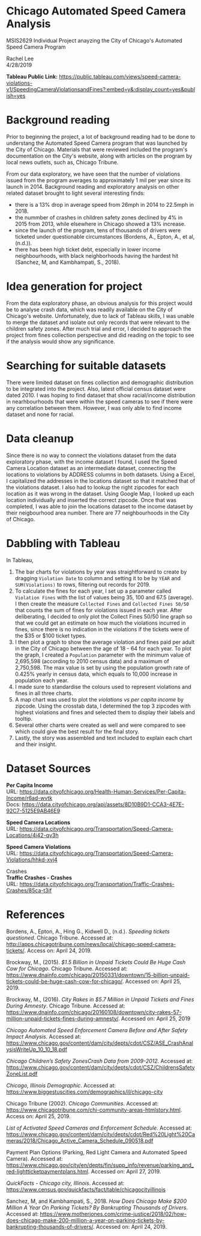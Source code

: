 # Chicago Automated Speed Camera Analysis
MSIS2629 Individual Project anayzing the City of Chicago's Automated Speed Camera Program
  
Rachel Lee  
4/28/2019  

**Tableau Public Link:** https://public.tableau.com/views/speed-camera-violations-v1/SpeedingCameraViolationsandFines?:embed=y&:display_count=yes&publish=yes

# Background reading
Prior to beginning the project, a lot of background reading had to be done to understang the Automated Speed Camera program that was launched by the City of Chicago. Materials that were reviewed included the program's documentation on the City's website, along with articles on the program by local news outlets, such as, Chicago Tribune.
  
From our data exploratory, we have seen that the number of violations issued from the program averages to approximately 1 mil per year since its launch in 2014. Background reading and exploratory analysis on other related dataset brought to light several interesting finds:  
 
 - there is a 13% drop in average speed from 26mph in 2014 to 22.5mph in 2018. 
 - the nummber of crashes in children safety zones declined by 4% in 2015 from 2013, while elsewhere in Chicago showed a 13% increase.
 - since the launch of the program, tens of thousands of drivers were ticketed under questionable circumstances (Bordens, A., Epton, A., et al, (n.d.)).
 - there has been high ticket debt, especially in lower income neighbourhoods, with black neighborhoods having the hardest hit (Sanchez, M, and Kambhampati, S., 2018).

# Idea generation for project
From the data exploratory phase, an obvious analysis for this project would be to analyse crash data, which was readily available on the City of Chicago's website. Unfortunately, due to lack of Tableau skills, I was unable to merge the dataset and isolate out only records that were relevant to the children safety zones. After much trial and error, I decided to approach the project from fines collection perspective and did reading on the topic to see if the analysis would show any significance.

# Searching for suitable datasets
There were limited dataset on fines collection and demographic distribution to be integrated into the project. Also, latest official census dataset were dated 2010. I was hoping to find dataset that show racial/income distribution in nearhbourhoods that were within the speed cameras to see if there were any correlation between them. However, I was only able to find income dataset and none for racial.

# Data cleanup
Since there is no way to connect the violations dataset from the data exploratory phase, with the income dataset I found, I used the Speed Camera Location dataset as an intermediate dataset, connecting the locations to violations by ADDRESS columns in both datasets. Using a Excel, I capitalized the addresses in the locations dataset so that it matched that of the violations dataset. I also had to lookup the right zipcodes for each location as it was wrong in the dataset. Using Google Map, I looked up each location individually and inserted the correct zipcode. Once that was completed, I was able to join the locations dataset to the income dataset by their neigbourhood area number. There are 77 neighbourhoods in the City of Chicago. 

# Dabbling with Tableau
In Tableau, 
1. The bar charts for violations by year was straightforward to create by dragging `Violation Date` to column and setting it to be by `YEAR` and `SUM(Violations)` to rows, filtering out records for 2019.
2. To calculate the fines for each year, I set up a parameter called `Violation Fines` with the list of values being 35, 100 and 67.5 (average). I then create the measure `Collected Fines` and `Collected Fines 50/50` that counts the sum of fines for violations issued in each year. After deliberating, I decided to only plot the Collect Fines 50/50 line graph so that we could get an estimate on how much the violations incurred in fines, since there is no indication in the violations if the tickets were of the $35 or $100 ticket types.
3. I then plot a graph to show the average violation and fines paid per adult in the City of Chicago between the age of 18 - 64 for each year. To plot the graph, I created a `Population` parameter with the minimum value of 2,695,598 (according to 2010 census data) and a maximum of 2,750,598. The max value is set by using the population growth rate of 0.425% yearly in census data, which equals to 10,000 increase in population each year.
4. I made sure to standardise the colours used to represent violations and fines in all three charts.
5. A map chart was used to plot the _violations vs per capita income_ by zipcode. Using the crosstab data, I determined the top 3 zipcodes with highest violations and fines and selected them to display their labels and tooltip.
6. Several other charts were created as well and were compared to see which could give the best result for the final story.
7. Lastly, the story was assembled and text included to explain each chart and their insight.


# Dataset Sources
**Per Capita Income**  
URL: https://data.cityofchicago.org/Health-Human-Services/Per-Capita-Income/r6ad-wvtk  
Docs: https://data.cityofchicago.org/api/assets/8D10B9D1-CCA3-4E7E-92C7-5125E9AB46E9  

**Speed Camera Locations**   
URL: https://data.cityofchicago.org/Transportation/Speed-Camera-Locations/4i42-qv3h
  
**Speed Camera Violations**  
URL: https://data.cityofchicago.org/Transportation/Speed-Camera-Violations/hhkd-xvj4
  
Crashes  
**Traffic Crashes - Crashes**  
URL: https://data.cityofchicago.org/Transportation/Traffic-Crashes-Crashes/85ca-t3if


# References
Bordens, A., Epton, A., Hing G., Kidwell D., (n.d.). _Speeding tickets questioned_. Chicago Tribune. Accessed at: http://apps.chicagotribune.com/news/local/chicago-speed-camera-tickets/. Access on: April 24, 2019.
  
Brockway, M., (2015). _$1.5 Billion in Unpaid Tickets Could Be Huge Cash Cow for Chicago_. Chicago Tribune. Accessed at: https://www.dnainfo.com/chicago/20150331/downtown/15-billion-unpaid-tickets-could-be-huge-cash-cow-for-chicago/. Accessed on: April 25, 2019.
  
Brockway, M., (2016). _City Rakes in $5.7 Million in Unpaid Tickets and Fines During Amnesty_. Chicago Tribune. Accessed at: https://www.dnainfo.com/chicago/20160108/downtown/city-rakes-57-million-unpaid-tickets-fines-during-amnesty/. Accessed on: April 25, 2019
  
_Chicago Automated Speed Enforcement Camera Before and After Safety Impact Analysis_. Accessed at: https://www.chicago.gov/content/dam/city/depts/cdot/CSZ/ASE_CrashAnalysisWriteUp_10_10_18.pdf
  
_Chicago Children’s Safety ZonesCrash Data from 2009-2012_. Accessed at: https://www.chicago.gov/content/dam/city/depts/cdot/CSZ/ChildrensSafetyZoneList.pdf
  
_Chicago, Illinois Demographic_. Accessed at: https://www.biggestuscities.com/demographics/il/chicago-city
  
Chicago Tribune (2002). _Chicago Communities_. Accessed at: https://www.chicagotribune.com/chi-community-areas-htmlstory.html. Access on: April 25, 2019.
  
_List of Activated Speed Cameras and Enforcement Schedule_. Accessed at: https://www.chicago.gov/content/dam/city/depts/cdot/Red%20Light%20Cameras/2018/Chicago_Active_Camera_Schedule_090518.pdf
  
Payment Plan Options (Parking, Red Light Camera and Automated Speed Camera). Accessed at: https://www.chicago.gov/city/en/depts/fin/supp_info/revenue/parking_and_red-lightticketpaymentplans.html. Accessed on: April 27, 2019.
  
_QuickFacts - Chicago city, Illinois_. Accessed at: https://www.census.gov/quickfacts/fact/table/chicagocityillinois

Sanchez, M, and Kambhampati, S., 2018. _How Does Chicago Make $200 Million A Year On Parking Tickets? By Bankrupting Thousands of Drivers_. Accessed at: https://www.motherjones.com/crime-justice/2018/02/how-does-chicago-make-200-million-a-year-on-parking-tickets-by-bankrupting-thousands-of-drivers/. Accessed on: April 24, 2019.
  
